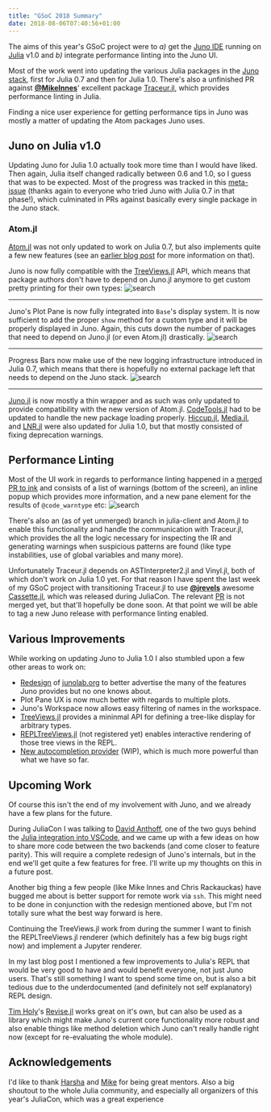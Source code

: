 ```yaml
---
title: "GSoC 2018 Summary"
date: 2018-08-06T07:40:56+01:00
---
```

The aims of this year's GSoC project were to *a)* get the [Juno IDE](http://junolab.org/) running
on [Julia](https://julialang.org/) v1.0 and *b)* integrate performance linting into the Juno UI.

Most of the work went into updating the various Julia packages in the [Juno stack](https://github.com/JunoLab), first for Julia 0.7 and then for Julia 1.0. There's also a unfinished
PR against [**@MikeInnes**](https://github.com/MikeInnes)' excellent package [Traceur.jl](https://github.com/MikeInnes/Traceur.jl), which provides performance linting in Julia.

Finding a nice user experience for getting performance tips in Juno was mostly a matter of updating the Atom packages Juno uses.

## Juno on Julia v1.0
Updating Juno for Julia 1.0 actually took more time than I would have liked. Then again, Julia itself
changed radically between 0.6 and 1.0, so I guess that was to be expected. Most of the progress was tracked
in this [meta-issue](https://github.com/JunoLab/Juno.jl/issues/127) (thanks again to everyone who tried
Juno with Julia 0.7 in that phase!), which culminated in PRs against basically every single package in the
Juno stack.

### Atom.jl
[Atom.jl](https://github.com/JunoLab/Atom.jl/pull/122) was not only updated to work on Julia 0.7, but also implements quite a few new features (see an [earlier blog post](https://pfitzseb.github.io/blogposts/juno-on-07/) for more information on that).

Juno is now fully compatible with the [TreeViews.jl](https://github.com/pfitzseb/TreeViews.jl) API, which
means that package authors don't have to depend on Juno.jl anymore to get custom pretty printing for their
own types:
![search](/img/Blogposts/gsoc-final-2018/treeviews.png)

----
Juno's Plot Pane is now fully integrated into `Base`'s display system. It is now sufficient to add the
proper `show` method for a custom type and it will be properly displayed in Juno. Again, this cuts down
the number of packages that need to depend on Juno.jl (or even Atom.jl) drastically.
![search](/img/Blogposts/gsoc-final-2018/plots.png)

----
Progress Bars now make use of the new logging infrastructure introduced in Julia 0.7, which means that
there is hopefully no external package left that needs to depend on the Juno stack.
![search](/img/Blogposts/gsoc-final-2018/progress.png)

----
[Juno.jl](https://github.com/JunoLab/Juno.jl/pull/144) is now mostly a thin wrapper and as such was only
updated to provide compatibility with the new version of Atom.jl. [CodeTools.jl](https://github.com/JunoLab/CodeTools.jl/pull/28) had to be updated to handle the new
package loading properly. [Hiccup.jl](https://github.com/JunoLab/Hiccup.jl), [Media.jl](https://github.com/JunoLab/Media.jl), and
[LNR.jl](https://github.com/JunoLab/Hiccup.jl) were also updated for Julia 1.0, but that mostly consisted of fixing deprecation warnings.

## Performance Linting
Most of the UI work in regards to performance linting happened in a [merged PR to ink](https://github.com/JunoLab/atom-ink/pull/165) and consists of a list of warnings (bottom of the screen), an inline popup which provides more information, and a new pane element for the results of `@code_warntype` etc:
![search](/img/Blogposts/gsoc-final-2018/linter.png)

There's also an (as of yet unmerged) branch in julia-client and Atom.jl to enable this functionality and
handle the communication with Traceur.jl, which provides the all the logic necessary for inspecting
the IR and generating warnings when suspicious patterns are found (like type instabilities, use of
global variables and many more).  

Unfortunately Traceur.jl depends on ASTInterpreter2.jl and Vinyl.jl, both of which don't work on Julia 1.0
yet. For that reason I have spent the last week of my GSoC project with transitioning Traceur.jl to use
[**@jrevels**](https://github.com/jrevels) awesome [Cassette.jl](https://github.com/jrevels/Cassette.jl),
which was released during JuliaCon. The relevant [PR](https://github.com/MikeInnes/Traceur.jl/pull/11) is
not merged yet, but that'll hopefully be done soon. At that point we will be able to tag a new Juno release
with performance linting enabled.

## Various Improvements
While working on updating Juno to Julia 1.0 I also stumbled upon a few other areas to work on:

- [Redesign](https://github.com/JunoLab/junolab.github.io/pull/11) of [junolab.org](http://junolab.org/) to better advertise the many of the features Juno provides but no one knows about.
- Plot Pane UX is now much better with regards to multiple plots.
- Juno's Workspace now allows easy filtering of names in the workspace.
- [TreeViews.jl](https://github.com/pfitzseb/TreeViews.jl) provides a mininmal API for defining a tree-like display for arbitrary types.
- [REPLTreeViews.jl](https://github.com/pfitzseb/REPLTreeViews.jl) (not registered yet) enables interactive rendering of those tree views in the REPL.
- [New autocompletion provider](https://github.com/JunoLab/Atom.jl/pull/125) (WIP), which is much more powerful than what we have so far.

## Upcoming Work
Of course this isn't the end of my involvement with Juno, and we already have a few plans for the future.

During JuliaCon I was talking to [David Anthoff](https://github.com/davidanthoff), one of the two guys
behind the [Julia integration into VSCode](https://github.com/JuliaEditorSupport/julia-vscode), and we came
up with a few ideas on how to share more code between the two backends (and come closer to feature parity).
This will require a complete redesign of Juno's internals, but in the end we'll get quite a few features
for free. I'll write up my thoughts on this in a future post.

Another big thing a few people (like Mike Innes and Chris Rackauckas) have bugged me about is better
support for remote work via `ssh`. This might need to be done in conjunction with the redesign mentioned
above, but I'm not totally sure what the best way forward is here.

Continuing the TreeViews.jl work from during the summer I want to finish the REPLTreeViews.jl renderer
(which definitely has a few big bugs right now) and implement a Jupyter renderer.

In my last blog post I mentioned a few improvements to Julia's REPL that would be very good to have and
would benefit everyone, not just Juno users. That's still something I want to spend some time on, but is
also a bit tedious due to the underdocumented (and definitely not self explanatory) REPL design.

[Tim Holy](https://github.com/timholy)'s [Revise.jl](https://github.com/timholy) works great on it's own,
but can also be used as a library which might make Juno's current core functionality more robust and also
enable things like method deletion which Juno can't really handle right now (except for re-evaluating the
whole module).

## Acknowledgements
I'd like to thank [Harsha](https://github.com/bmharsha) and [Mike](https://github.com/mikeinnes) for being
great mentors. Also a big shoutout to the whole Julia community, and especially all organizers of this year's JuliaCon, which was a great experience
